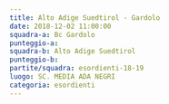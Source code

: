 ```yaml
---
title: Alto Adige Suedtirol - Gardolo
date: 2018-12-02 11:00:00
squadra-a: Bc Gardolo
punteggio-a: 
squadra-b: Alto Adige Suedtirol
punteggio-b: 
partite/squadra: esordienti-18-19
luogo: SC. MEDIA ADA NEGRI
categoria: esordienti
---
```

